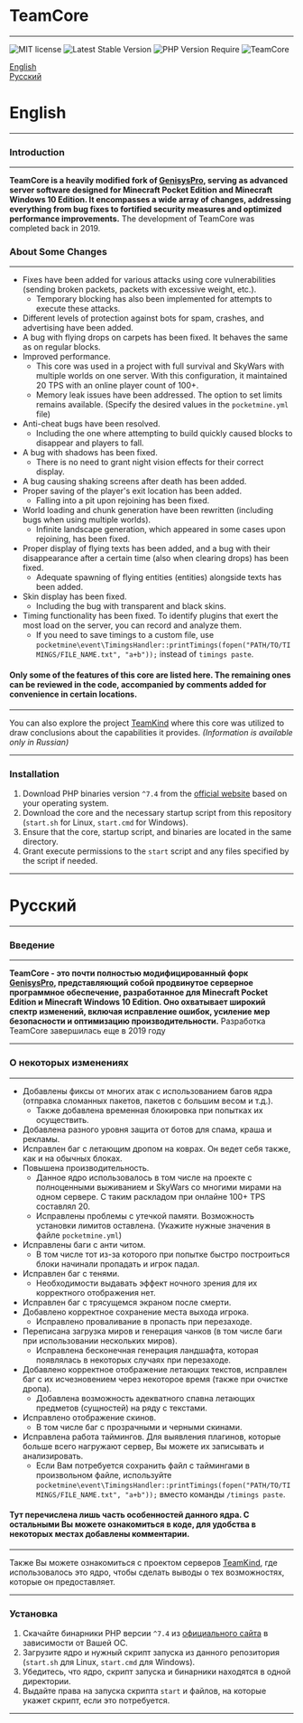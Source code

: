 # TeamCore

___
![MIT license](https://img.shields.io/badge/license-MIT-brightgreen)
![Latest Stable Version](https://img.shields.io/badge/stable-v1.1-%2328a3df)
![PHP Version Require](https://img.shields.io/badge/php-%5E7.4-%23787CB5)
![TeamCore](/logo.png)

[English](#english)  
[Русский](#русский)

# English

___

### Introduction

___
__TeamCore is a heavily modified fork of <a href="https://github.com/GenisysPro/GenisysPro" target="_blank">GenisysPro</a>, serving as advanced
server software designed for Minecraft Pocket Edition and Minecraft Windows 10 Edition. It encompasses a wide array of
changes, addressing everything from bug fixes to fortified security measures and optimized performance improvements.__
The development of TeamCore was completed back in 2019.

### About Some Changes

___

- Fixes have been added for various attacks using core vulnerabilities (sending broken packets, packets with excessive
  weight, etc.).
    - Temporary blocking has also been implemented for attempts to execute these attacks.
- Different levels of protection against bots for spam, crashes, and advertising have been added.
- A bug with flying drops on carpets has been fixed. It behaves the same as on regular blocks.
- Improved performance.
    - This core was used in a project with full survival and SkyWars with multiple worlds on one server. With this
      configuration, it maintained 20 TPS with an online player count of 100+.
    - Memory leak issues have been addressed. The option to set limits remains available. (Specify the desired values in
      the `pocketmine.yml` file)
- Anti-cheat bugs have been resolved.
    - Including the one where attempting to build quickly caused blocks to disappear and players to fall.
- A bug with shadows has been fixed.
    - There is no need to grant night vision effects for their correct display.
- A bug causing shaking screens after death has been added.
- Proper saving of the player's exit location has been added.
    - Falling into a pit upon rejoining has been fixed.
- World loading and chunk generation have been rewritten (including bugs when using multiple worlds).
    - Infinite landscape generation, which appeared in some cases upon rejoining, has been fixed.
- Proper display of flying texts has been added, and a bug with their disappearance after a certain time (also when
  clearing drops) has been fixed.
    - Adequate spawning of flying entities (entities) alongside texts has been added.
- Skin display has been fixed.
    - Including the bug with transparent and black skins.
- Timing functionality has been fixed. To identify plugins that exert the most load on the server, you can record and
  analyze them.
   - If you need to save timings to a custom file, use `pocketmine\event\TimingsHandler::printTimings(fopen("PATH/TO/TIMINGS/FILE_NAME.txt", "a+b"));` instead of `timings paste`.

#### Only some of the features of this core are listed here. The remaining ones can be reviewed in the code, accompanied by comments added for convenience in certain locations.

___

You can also explore the project <a href="https://tigdav.ru/project/?name=TeamKind" target="_blank">TeamKind</a> where this core was utilized to
draw conclusions about the capabilities it provides. _(Information is available only in Russian)_
___
### Installation
1. Download PHP binaries version `^7.4` from the <a href="https://www.php.net/releases/" target="_blank">official website</a> based on your operating system.
2. Download the core and the necessary startup script from this repository (`start.sh` for Linux, `start.cmd` for Windows).
3. Ensure that the core, startup script, and binaries are located in the same directory.
4. Grant execute permissions to the `start` script and any files specified by the script if needed.
___

# Русский
___

### Введение

___
__TeamCore - это почти полностью модифицированный форк <a href="https://github.com/GenisysPro/GenisysPro" target="_blank">GenisysPro</a>,
представляющий собой продвинутое серверное программное обеспечение, разработанное для Minecraft Pocket Edition и
Minecraft Windows 10 Edition. Оно охватывает широкий спектр изменений, включая исправление ошибок, усиление мер
безопасности и оптимизацию производительности.__
Разработка TeamCore завершилась еще в 2019 году
___

### О некоторых изменениях

___

- Добавлены фиксы от многих атак с использованием багов ядра (отправка сломанных пакетов, пакетов с большим весом и
  т.д.).
    - Также добавлена временная блокировка при попытках их осуществить.
- Добавлена разного уровня защита от ботов для спама, краша и рекламы.
- Исправлен баг с летающим дропом на коврах. Он ведет себя также, как и на обычных блоках.
- Повышена производительность.
    - Данное ядро использовалось в том числе на проекте с полноценными выживанием и SkyWars со многими мирами на одном
      сервере. С таким раскладом при онлайне 100+ TPS составлял 20.
    - Исправлены проблемы с утечкой памяти. Возможность установки лимитов оставлена. (Укажите нужные значения в
      файле `pocketmine.yml`)
- Исправлены баги с анти читом.
    - В том числе тот из-за которого при попытке быстро построиться блоки начинали пропадать и игрок падал.
- Исправлен баг с тенями.
    - Необходимости выдавать эффект ночного зрения для их корректного отображения нет.
- Исправлен баг с трясущемся экраном после смерти.
- Добавлено корректное сохранение места выхода игрока.
    - Исправлено проваливание в пропасть при перезаходе.
- Переписана загрузка миров и генерация чанков (в том числе баги при использовании нескольких миров).
    - Исправлена бесконечная генерация ландшафта, которая появлялась в некоторых случаях при перезаходе.
- Добавлено корректное отображение летающих текстов, исправлен баг с их исчезновением через некоторое время (также при
  очистке дропа).
    - Добавлена возможность адекватного спавна летающих предметов (сущностей) на ряду с текстами.
- Исправлено отображение скинов.
    - В том числе баг с прозрачными и черными скинами.
- Исправлена работа таймингов. Для выявления плагинов, которые больше всего нагружают сервер, Вы можете их записывать и
  анализировать.
    - Если Вам потребуется сохранить файл с таймингами в произвольном файле, используйте `pocketmine\event\TimingsHandler::printTimings(fopen("PATH/TO/TIMINGS/FILE_NAME.txt", "a+b"));` вместо команды `/timings paste`.

#### Тут перечислена лишь часть особенностей данного ядра. С остальными Вы можете ознакомиться в коде, для удобства в некоторых местах добавлены комментарии.

___

Также Вы можете ознакомиться с проектом серверов <a href="https://tigdav.ru/project/?name=TeamKind" target="_blank">TeamKind</a>, где
использовалось это ядро, чтобы сделать выводы о тех возможностях, которые он предоставляет.

___
### Установка
1. Скачайте бинарники PHP версии `^7.4` из <a href="https://www.php.net/releases/" target="_blank">официального сайта</a> в зависимости от Вашей ОС.
2. Загрузите ядро и нужный скрипт запуска из данного репозитория (`start.sh` для Linux, `start.cmd` для Windows).
3. Убедитесь, что ядро, скрипт запуска и бинарники находятся в одной директории.
4. Выдайте права на запуска скрипта `start` и файлов, на которые укажет скрипт, если это потребуется.
___